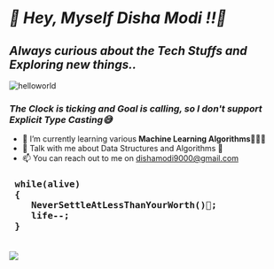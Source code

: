 <i><H1>👋 Hey, Myself <b>Disha Modi !!</b>🌝</span></H1></i>

<h2><i><b>Always curious about the Tech Stuffs and Exploring new things..</b></i></h2>


![helloworld](https://user-images.githubusercontent.com/106090499/209107267-2af36d0c-ba49-4e63-b238-65d2d530c72c.gif)
<h3><i> The Clock is ticking and Goal is calling, so I don't support Explicit Type Casting😅</i></h3>

- 🌱 I’m currently learning various <b>Machine Learning Algorithms👀👩‍💻</b>
- 💞️ Talk with me about Data Structures and Algorithms 💙
- 📫 You can reach out to me on dishamodi9000@gmail.com
<h3>
	<pre>
 while(alive)
 {
 	NeverSettleAtLessThanYourWorth()🙂;
 	life--;
 }
 	</pre>
</h3>



[![](https://img.shields.io/badge/github-blue?style=for-the-badge)](https://github.com/dishamodi0910)
<!---
dishamodi0910/dishamodi0910 is a ✨ special ✨ repository because its `README.md` (this file) appears on your GitHub profile.
You can click the Preview link to take a look at your changes.
--->
